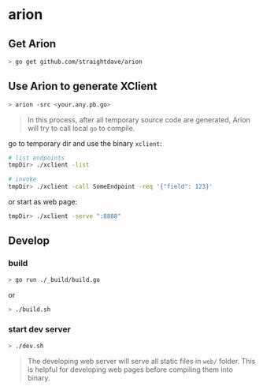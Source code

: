 arion
=======

## Get Arion
```bash
> go get github.com/straightdave/arion
```

## Use Arion to generate XClient
```bash
> arion -src <your.any.pb.go>
```
>In this process, after all temporary source code are generated,
Arion will try to call local `go` to compile.


go to temporary dir and use the binary `xclient`:
```bash
# list endpoints
tmpDir> ./xclient -list

# invoke
tmpDir> ./xclient -call SomeEndpoint -req '{"field": 123}'
```
or start as web page:
```bash
tmpDir> ./xclient -serve ":8888"
```

## Develop

### build
```bash
> go run ./_build/build.go
```
or
```bash
> ./build.sh
```

### start dev server

```bash
> ./dev.sh
```

>The developing web server will serve all static files in `web/` folder.
This is helpful for developing web pages before compiling them into binary.
